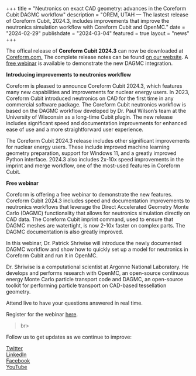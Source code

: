 +++
title = "Neutronics on exact CAD geometry: advances in the Coreform Cubit DAGMC workflow"
description = "OREM, UTAH — The lastest release of Coreform Cubit, 2024.3, includes improvements that improve the neutronics simulation workflow with Coreform Cubit and OpenMC."
date = "2024-02-29"
publishdate = "2024-03-04"
featured = true
layout = "news"
+++

The offical release of **Coreform Cubit 2024.3** can now be downloaded at [Coreform.com.](https://coreform.com/products/downloads/) The complete release notes can be found [on our website](https://coreform.com/products/coreform-cubit/release_notes/v2024.3/). A [free webinar](https://us02web.zoom.us/webinar/register/WN_Rat_Vm8AQ7yHQQf1gK8phA) is available to demonstrate the new DAGMC integration.

**Introducing improvements to neutronics workflow** 

Coreform is pleased to announce Coreform Cubit 2024.3, which features many new capabilities and improvements for nuclear energy users. In 2023, Coreform Cubit introduced neutronics on CAD  for the first time in any commercial software package. The Coreform Cubit neutronics workflow is based on the DAGMC workflow developed by Dr. Paul Wilson’s team at the University of Wisconsin as a long-time Cubit plugin. The new release includes significant speed and documentation improvements for enhanced ease of use and a more straightforward user experience. 

The Coreform Cubit 2024.3 release includes other significant improvements for nuclear energy users. These include improved machine learning geometry preparation, support for Windows 11, and a greatly improved Python interface. 2024.3 also includes 2x-10x speed improvements in the imprint and merge workflow, one of the most-used features in Coreform Cubit. 


**Free webinar**

Coreform is offering a free webinar to demonstrate the new features. Coreform Cubit 2024.3 includes speed and documentation improvements to neutronics workflows that leverage the Direct Accelerated Geometry Monte Carlo (DAGMC) functionality that allows for neutronics simulation directly on CAD data. The Coreform Cubit imprint command, used to ensure that DAGMC meshes are watertight, is now 2-10x faster on complex parts. The DAGMC documentation is also greatly improved.

In this webinar, Dr. Patrick Shriwise will introduce the newly documented DAGMC workflow and show how to quickly set up a model for neutronics in Coreform Cubit and run it in OpenMC.

Dr. Shriwise is a computational scientist at Argonne National Laboratory. He develops and performs research with OpenMC, an open-source continuous energy Monte Carlo particle transport code and DAGMC, an open-source toolkit for performing particle transport on CAD-based tessellation geometry.

Attend live to have your questions answered in real time.

Register for the webinar [here](https://us02web.zoom.us/webinar/register/WN_Rat_Vm8AQ7yHQQf1gK8phA).

>br>

Follow us to get updates as we continue to improve:<br>


[Twitter](https://twitter.com/TheCoreform) <br>
[LinkedIn](https://www.linkedin.com/company/coreform/)<br>
[Facebook](https://www.facebook.com/coreform)<br>
[YouTube](https://www.youtube.com/channel/UCsxDLIP5PKfSwW0fmSoTpnA)<br>






